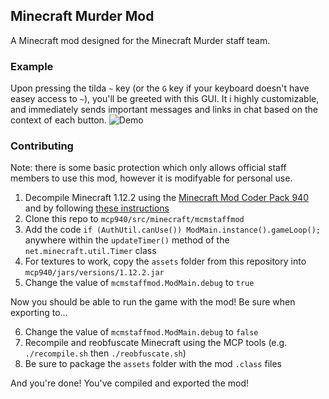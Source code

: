## Minecraft Murder Mod
A Minecraft mod designed for the Minecraft Murder staff team. 

### Example
Upon pressing the tilda `~` key (or the `G` key if your keyboard doesn't have easey access to `~`), you'll be greeted with this GUI. It i highly customizable, and immediately sends important messages and links in chat based on the context of each button.
![Demo](https://i.imgur.com/0xubmty.png)
 

### Contributing
Note: there is some basic protection which only allows official staff members to use this mod, however it is modifyable for personal use.

1. Decompile Minecraft 1.12.2 using the [Minecraft Mod Coder Pack 940](http://www.modcoderpack.com/) and by following [these instructions](https://gist.github.com/Pokechu22/97bf5bd528eeadef09dcbae8a15b009f)
2. Clone this repo to `mcp940/src/minecraft/mcmstaffmod`
3. Add the code `if (AuthUtil.canUse()) ModMain.instance().gameLoop();` anywhere within the `updateTimer()` method of the `net.minecraft.util.Timer` class
4. For textures to work, copy the `assets` folder from this repository into `mcp940/jars/versions/1.12.2.jar`
5. Change the value of `mcmstaffmod.ModMain.debug` to `true`

Now you should be able to run the game with the mod! Be sure when exporting to...

6. Change the value of `mcmstaffmod.ModMain.debug` to `false`
7. Recompile and reobfuscate Minecraft using the MCP tools (e.g. `./recompile.sh` then `./reobfuscate.sh`)
8. Be sure to package the `assets` folder with the mod `.class` files

And you're done! You've compiled and exported the mod!
